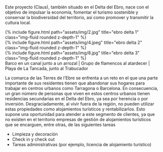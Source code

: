 Este proyecto (Claus), también situado en el Delta del Ebro, nace con el objetivo de impulsar la economía, fomentar el turismo sostenible y conservar la biodiversidad del territorio, así como promover y transmitir la cultura local.

<div class="row">
    <div class="col-sm mt-3 mt-md-0">
        {% include figure.html path="assets/img/2.jpg" title="ebro delta 1" class="img-fluid rounded z-depth-1" %}
    </div>
    <div class="col-sm mt-3 mt-md-0">
        {% include figure.html path="assets/img/4.jpeg" title="ebro delta 2" class="img-fluid rounded z-depth-1" %}
    </div>
    <div class="col-sm mt-3 mt-md-0">
        {% include figure.html path="assets/img/8.jpg" title="ebro delta 3" class="img-fluid rounded z-depth-1" %}
    </div>
</div>
<div class="caption">
    Barco en un canal junto a un arrozal | Grupo de flamencos al atardecer | Playa de La Tancada, junto al Trabucador
</div>

La comarca de las Terres de l'Ebre se enfrenta a un reto en el que una parte importante de sus residentes tienen que abandonar sus hogares para trabajar en centros urbanos como Tarragona o Barcelona. En consecuencia, un gran número de personas que viven en estos centros urbanos tienen residencias secundarias en el Delta del Ebro, ya sea por herencia o por inversión. Desgraciadamente, al vivir fuera de la región, no pueden utilizar estas propiedades como alojamientos turísticos y rentabilizarlos. Esto supone una oportunidad para atender a este segmento de clientes, ya que no existen en el territorio empresas de gestión de alojamientos turísticos que se encarguen, entre otras, de las siguientes tareas
- Limpieza y decoración
- Check in y check out
- Tareas administrativas (por ejemplo, licencia de alojamiento turístico)

